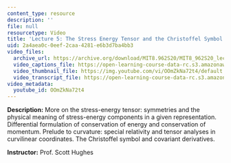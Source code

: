 ```yaml
---
content_type: resource
description: ''
file: null
resourcetype: Video
title: 'Lecture 5: The Stress Energy Tensor and the Christoffel Symbol'
uid: 2a4aea0c-0eef-2caa-4281-e6b3d7ba4bb3
video_files:
  archive_url: https://archive.org/download/MIT8.962S20/MIT8_962S20_lec05_300k.mp4
  video_captions_file: https://open-learning-course-data-rc.s3.amazonaws.com/8-962-general-relativity-spring-2020/8796eafa8ad65177956341d02992c441_OOmZkNa72t4.vtt
  video_thumbnail_file: https://img.youtube.com/vi/OOmZkNa72t4/default.jpg
  video_transcript_file: https://open-learning-course-data-rc.s3.amazonaws.com/8-962-general-relativity-spring-2020/dc6b64d591a8e09e51fce00633732d4b_OOmZkNa72t4.pdf
video_metadata:
  youtube_id: OOmZkNa72t4
---
```


**Description:** More on the stress-energy tensor: symmetries and the physical meaning of stress-energy components in a given representation. Differential formulation of conservation of energy and conservation of momentum. Prelude to curvature: special relativity and tensor analyses in curvilinear coordinates. The Christoffel symbol and covariant derivatives.

**Instructor:** Prof. Scott Hughes